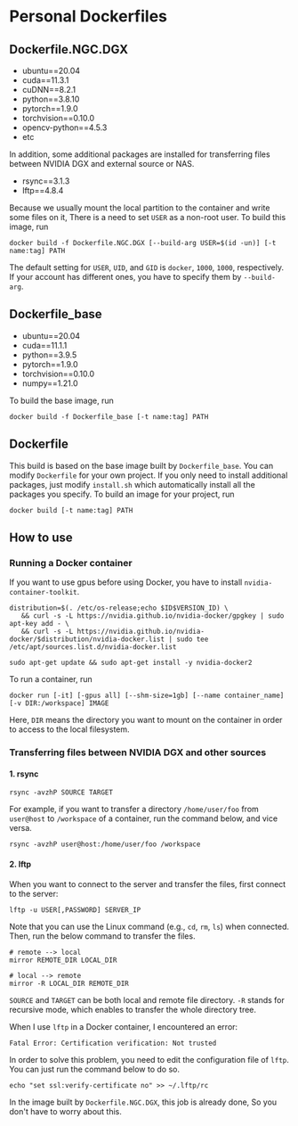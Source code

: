 # Personal Dockerfiles

## Dockerfile.NGC.DGX
* ubuntu==20.04
* cuda==11.3.1
* cuDNN==8.2.1
* python==3.8.10
* pytorch==1.9.0
* torchvision==0.10.0
* opencv-python==4.5.3
* etc

In addition, some additional packages are installed for transferring files between NVIDIA DGX and external source or NAS.
* rsync==3.1.3
* lftp==4.8.4

Because we usually mount the local partition to the container and write some files on it, There is a need to set `USER` as a non-root user. To build this image, run
```
docker build -f Dockerfile.NGC.DGX [--build-arg USER=$(id -un)] [-t name:tag] PATH
```
The default setting for `USER`, `UID`, and `GID` is `docker`, `1000`, `1000`, respectively. If your account has different ones, you have to specify them by `--build-arg`.

## Dockerfile_base
* ubuntu==20.04
* cuda==11.1.1
* python==3.9.5
* pytorch==1.9.0
* torchvision==0.10.0
* numpy==1.21.0

To build the base image, run
```
docker build -f Dockerfile_base [-t name:tag] PATH
```

## Dockerfile
This build is based on the base image built by `Dockerfile_base`. You can modify `Dockerfile` for your own project. If you only need to install additional packages, just modify `install.sh` which automatically install all the packages you specify. To build an image for your project, run
```
docker build [-t name:tag] PATH
```
## How to use
### Running a Docker container
If you want to use gpus before using Docker, you have to install `nvidia-container-toolkit`.
```
distribution=$(. /etc/os-release;echo $ID$VERSION_ID) \
   && curl -s -L https://nvidia.github.io/nvidia-docker/gpgkey | sudo apt-key add - \
   && curl -s -L https://nvidia.github.io/nvidia-docker/$distribution/nvidia-docker.list | sudo tee /etc/apt/sources.list.d/nvidia-docker.list
```
```
sudo apt-get update && sudo apt-get install -y nvidia-docker2
```
To run a container, run
```
docker run [-it] [-gpus all] [--shm-size=1gb] [--name container_name] [-v DIR:/workspace] IMAGE
```
Here, `DIR` means the directory you want to mount on the container in order to access to the local filesystem. 

### Transferring files between NVIDIA DGX and other sources

#### 1. rsync
   ```
   rsync -avzhP SOURCE TARGET
   ```
   For example, if you want to transfer a directory `/home/user/foo` from `user@host` to `/workspace` of a container, run the command below, and vice versa.
   ```
   rsync -avzhP user@host:/home/user/foo /workspace
   ```
#### 2. lftp
   When you want to connect to the server and transfer the files, first connect to the server:
   ```
   lftp -u USER[,PASSWORD] SERVER_IP
   ```
   Note that you can use the Linux command (e.g., `cd`, `rm`, `ls`) when connected.
   Then, run the below command to transfer the files.
   ```
   # remote --> local
   mirror REMOTE_DIR LOCAL_DIR

   # local --> remote
   mirror -R LOCAL_DIR REMOTE_DIR
   ```
   `SOURCE` and `TARGET` can be both local and remote file directory. `-R` stands for recursive mode, which enables to transfer the whole directory tree.

   When I use `lftp` in a Docker container, I encountered an error:
   ```
   Fatal Error: Certification verification: Not trusted
   ```
   In order to solve this problem, you need to edit the configuration file of `lftp`. You can just run the command below to do so.
   ```
   echo "set ssl:verify-certificate no" >> ~/.lftp/rc
   ```
   In the image built by `Dockerfile.NGC.DGX`, this job is already done, So you don't have to worry about this.
